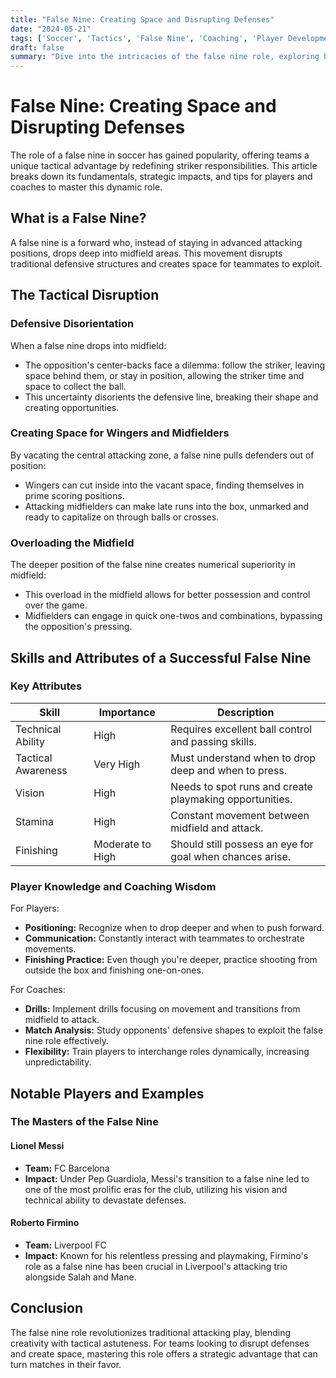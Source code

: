 ```yaml
---
title: "False Nine: Creating Space and Disrupting Defenses"
date: "2024-05-21"
tags: ['Soccer', 'Tactics', 'False Nine', 'Coaching', 'Player Development']
draft: false
summary: "Dive into the intricacies of the false nine role, exploring how it creates space and disrupts traditional defensive structures to benefit the entire team."
---
```


# False Nine: Creating Space and Disrupting Defenses

The role of a false nine in soccer has gained popularity, offering teams a unique tactical advantage by redefining striker responsibilities. This article breaks down its fundamentals, strategic impacts, and tips for players and coaches to master this dynamic role.

## What is a False Nine?

A false nine is a forward who, instead of staying in advanced attacking positions, drops deep into midfield areas. This movement disrupts traditional defensive structures and creates space for teammates to exploit.

## The Tactical Disruption

### Defensive Disorientation

When a false nine drops into midfield:
- The opposition's center-backs face a dilemma: follow the striker, leaving space behind them, or stay in position, allowing the striker time and space to collect the ball.
- This uncertainty disorients the defensive line, breaking their shape and creating opportunities.

### Creating Space for Wingers and Midfielders

By vacating the central attacking zone, a false nine pulls defenders out of position:
- Wingers can cut inside into the vacant space, finding themselves in prime scoring positions.
- Attacking midfielders can make late runs into the box, unmarked and ready to capitalize on through balls or crosses.

### Overloading the Midfield

The deeper position of the false nine creates numerical superiority in midfield:
- This overload in the midfield allows for better possession and control over the game.
- Midfielders can engage in quick one-twos and combinations, bypassing the opposition's pressing.

## Skills and Attributes of a Successful False Nine

### Key Attributes

| Skill               | Importance                          | Description                                          |
|---------------------|-------------------------------------|------------------------------------------------------|
| Technical Ability   | High                                | Requires excellent ball control and passing skills.  |
| Tactical Awareness  | Very High                           | Must understand when to drop deep and when to press. |
| Vision              | High                                | Needs to spot runs and create playmaking opportunities.|
| Stamina             | High                                | Constant movement between midfield and attack.       |
| Finishing           | Moderate to High                    | Should still possess an eye for goal when chances arise.|

### Player Knowledge and Coaching Wisdom

For Players:
- **Positioning:** Recognize when to drop deeper and when to push forward. 
- **Communication:** Constantly interact with teammates to orchestrate movements.
- **Finishing Practice:** Even though you're deeper, practice shooting from outside the box and finishing one-on-ones.

For Coaches:
- **Drills:** Implement drills focusing on movement and transitions from midfield to attack.
- **Match Analysis:** Study opponents' defensive shapes to exploit the false nine role effectively.
- **Flexibility:** Train players to interchange roles dynamically, increasing unpredictability.

## Notable Players and Examples

### The Masters of the False Nine

#### Lionel Messi

- **Team:** FC Barcelona
- **Impact:** Under Pep Guardiola, Messi's transition to a false nine led to one of the most prolific eras for the club, utilizing his vision and technical ability to devastate defenses.

#### Roberto Firmino

- **Team:** Liverpool FC
- **Impact:** Known for his relentless pressing and playmaking, Firmino's role as a false nine has been crucial in Liverpool's attacking trio alongside Salah and Mane.

## Conclusion

The false nine role revolutionizes traditional attacking play, blending creativity with tactical astuteness. For teams looking to disrupt defenses and create space, mastering this role offers a strategic advantage that can turn matches in their favor.

```